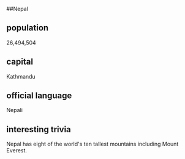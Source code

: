 ##Nepal
## population

26,494,504

## capital

Kathmandu
 
## official language

Nepali

## interesting trivia

Nepal has eight of the world's ten tallest mountains including Mount 
Everest.


